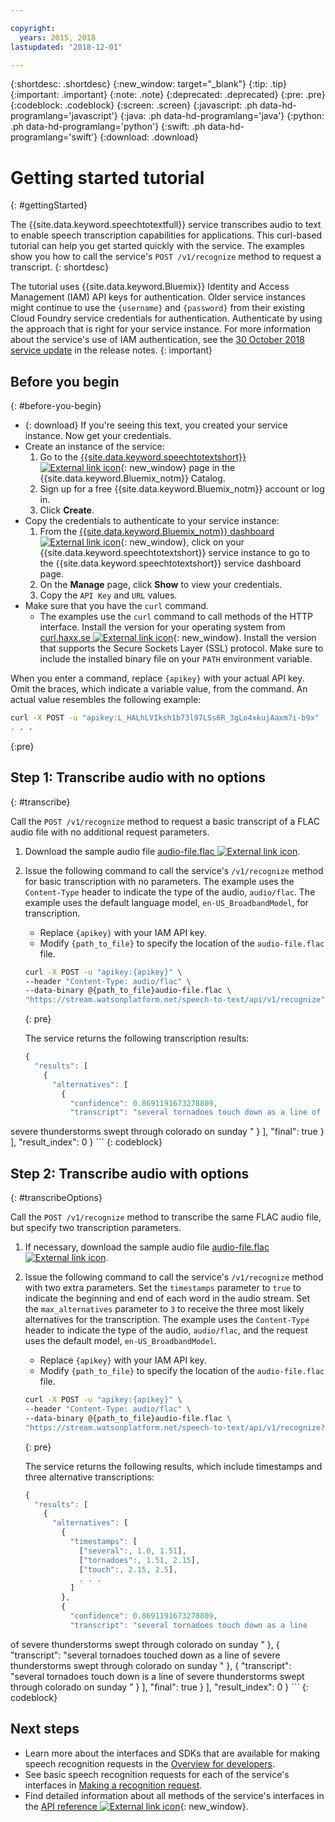 ```yaml
---

copyright:
  years: 2015, 2018
lastupdated: "2018-12-01"

---
```


{:shortdesc: .shortdesc}
{:new_window: target="_blank"}
{:tip: .tip}
{:important: .important}
{:note: .note}
{:deprecated: .deprecated}
{:pre: .pre}
{:codeblock: .codeblock}
{:screen: .screen}
{:javascript: .ph data-hd-programlang='javascript'}
{:java: .ph data-hd-programlang='java'}
{:python: .ph data-hd-programlang='python'}
{:swift: .ph data-hd-programlang='swift'}
{:download: .download}

# Getting started tutorial
{: #gettingStarted}

The {{site.data.keyword.speechtotextfull}} service transcribes audio to text to enable speech transcription capabilities for applications. This curl-based tutorial can help you get started quickly with the service. The examples show you how to call the service's `POST /v1/recognize` method to request a transcript.
{: shortdesc}

The tutorial uses {{site.data.keyword.Bluemix}} Identity and Access Management (IAM) API keys for authentication. Older service instances might continue to use the `{username}` and `{password}` from their existing Cloud Foundry service credentials for authentication. Authenticate by using the approach that is right for your service instance. For more information about the service's use of IAM authentication, see the [30 October 2018 service update](/docs/services/speech-to-text/release-notes.html#October2018b) in the release notes.
{: important}

## Before you begin
{: #before-you-begin}

-   {: download} If you're seeing this text, you created your service instance. Now get your credentials.
-   Create an instance of the service:
    1.  Go to the [{{site.data.keyword.speechtotextshort}} ![External link icon](../../icons/launch-glyph.svg "External link icon")](https://{DomainName}/catalog/services/speech-to-text){: new_window} page in the {{site.data.keyword.Bluemix_notm}} Catalog.
    1.  Sign up for a free {{site.data.keyword.Bluemix_notm}} account or log in.
    1.  Click **Create**.
-   Copy the credentials to authenticate to your service instance:
    1.  From the [{{site.data.keyword.Bluemix_notm}} dashboard ![External link icon](../../icons/launch-glyph.svg "External link icon")](https://{DomainName}/dashboard/apps){: new_window}, click on your {{site.data.keyword.speechtotextshort}} service instance to go to the {{site.data.keyword.speechtotextshort}} service dashboard page.
    1.  On the **Manage** page, click **Show** to view your credentials.
    1.  Copy the `API Key` and `URL` values.
-   Make sure that you have the `curl` command.
    -   The examples use the `curl` command to call methods of the HTTP interface. Install the version for your operating system from [curl.haxx.se ![External link icon](../../icons/launch-glyph.svg "External link icon")](https://curl.haxx.se/){: new_window}. Install the version that supports the Secure Sockets Layer (SSL) protocol. Make sure to include the installed binary file on your `PATH` environment variable.

When you enter a command, replace `{apikey}` with your actual API key. Omit the braces, which indicate a variable value, from the command. An actual value resembles the following example:

```bash
curl -X POST -u "apikey:L_HALhLVIksh1b73l97LSs6R_3gLo4xkujAaxm7i-b9x"
. . .
```
{:pre}

## Step 1: Transcribe audio with no options
{: #transcribe}

Call the `POST /v1/recognize` method to request a basic transcript of a FLAC audio file with no additional request parameters.

1.  Download the sample audio file <a target="_blank" href="https://watson-developer-cloud.github.io/doc-tutorial-downloads/speech-to-text/audio-file.flac" download="audio-file.flac">audio-file.flac <img src="../../icons/launch-glyph.svg" alt="External link icon" title="External link icon" class="style-scope doc-content"></a>.
1.  Issue the following command to call the service's `/v1/recognize` method for basic transcription with no parameters. The example uses the `Content-Type` header to indicate the type of the audio, `audio/flac`. The example uses the default language model, `en-US_BroadbandModel`, for transcription.
    -   Replace `{apikey}` with your IAM API key.
    -   Modify `{path_to_file}` to specify the location of the `audio-file.flac` file.

    ```bash
    curl -X POST -u "apikey:{apikey}" \
    --header "Content-Type: audio/flac" \
    --data-binary @{path_to_file}audio-file.flac \
    "https://stream.watsonplatform.net/speech-to-text/api/v1/recognize"
    ```
    {: pre}

    The service returns the following transcription results:

    ```javascript
    {
      "results": [
        {
          "alternatives": [
            {
              "confidence": 0.8691191673278809,
              "transcript": "several tornadoes touch down as a line of
severe thunderstorms swept through colorado on sunday "
            }
          ],
          "final": true
        }
      ],
      "result_index": 0
    }
    ```
    {: codeblock}

## Step 2: Transcribe audio with options
{: #transcribeOptions}

Call the `POST /v1/recognize` method to transcribe the same FLAC audio file, but specify two transcription parameters.

1.  If necessary, download the sample audio file <a target="_blank" href="https://watson-developer-cloud.github.io/doc-tutorial-downloads/speech-to-text/audio-file.flac" download="audio-file.flac">audio-file.flac <img src="../../icons/launch-glyph.svg" alt="External link icon" title="External link icon" class="style-scope doc-content"></a>.
1.  Issue the following command to call the service's `/v1/recognize` method with two extra parameters. Set the `timestamps` parameter to `true` to indicate the beginning and end of each word in the audio stream. Set the `max_alternatives` parameter to `3` to receive the three most likely alternatives for the transcription. The example uses the `Content-Type` header to indicate the type of the audio, `audio/flac`, and the request uses the default model, `en-US_BroadbandModel`.
    -   Replace `{apikey}` with your IAM API key.
    -   Modify `{path_to_file}` to specify the location of the `audio-file.flac` file.

    ```bash
    curl -X POST -u "apikey:{apikey}" \
    --header "Content-Type: audio/flac" \
    --data-binary @{path_to_file}audio-file.flac \
    "https://stream.watsonplatform.net/speech-to-text/api/v1/recognize?timestamps=true&max_alternatives=3"
    ```
    {: pre}

    The service returns the following results, which include timestamps and three alternative transcriptions:

    ```javascript
    {
      "results": [
        {
          "alternatives": [
            {
              "timestamps": [
                ["several":, 1.0, 1.51],
                ["tornadoes":, 1.51, 2.15],
                ["touch":, 2.15, 2.5],
                . . .
              ]
            },
            {
              "confidence": 0.8691191673278809,
              "transcript": "several tornadoes touch down as a line
of severe thunderstorms swept through colorado on sunday "
            },
            {
              "transcript": "several tornadoes touched down as a line
of severe thunderstorms swept through colorado on sunday "
            },
            {
              "transcript": "several tornadoes touch down is a line
of severe thunderstorms swept through colorado on sunday "
            }
          ],
          "final": true
        }
      ],
      "result_index": 0
    }
    ```
    {: codeblock}

## Next steps

-   Learn more about the interfaces and SDKs that are available for making speech recognition requests in the [Overview for developers](/docs/services/speech-to-text/developer-overview.html).
-   See basic speech recognition requests for each of the service's interfaces in [Making a recognition request](/docs/services/speech-to-text/basic-request.html).
-   Find detailed information about all methods of the service's interfaces in the [API reference ![External link icon](../../icons/launch-glyph.svg "External link icon")](https://{DomainName}/apidocs/speech-to-text){: new_window}.
